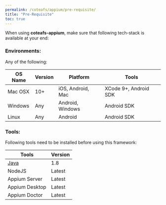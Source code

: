 ```yaml
---
permalink: /coteafs/appium/pre-requisite/
title: "Pre-Requisite"
toc: true
---
```


When using **coteafs-appium**, make sure that following tech-stack is available at your end:

### Environments:
Any of the following:

OS Name | Version | Platform | Tools
--------|---------|----------|------
Mac OSX | 10+ | iOS, Android, Mac | XCode 9+, Android SDK
Windows | Any | Android, Windows | Android SDK
Linux | Any | Android | Android SDK

### Tools:
Following tools need to be installed before using this framework:

Tools | Version
------|---------
[Java][jdk] | 1.8
NodeJS  |  Latest
Appium Server  |  Latest
Appium Desktop  |  Latest
Appium Doctor  |  Latest

[jdk]: http://www.oracle.com/technetwork/java/javase/downloads/jdk8-downloads-2133151.html
